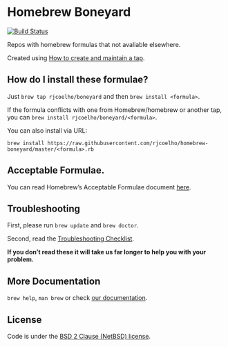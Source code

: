 # Homebrew Boneyard

[![Build Status](https://travis-ci.org/rjcoelho/homebrew-boneyard.svg?branch=master)](https://travis-ci.org/rjcoelho/homebrew-boneyard)

Repos with homebrew formulas that not avaliable elsewhere.

Created using [How to create and maintain a tap](https://github.com/Homebrew/brew/blob/master/docs/How-to-Create-and-Maintain-a-Tap.md).

## How do I install these formulae?

Just `brew tap rjcoelho/boneyard` and then `brew install <formula>`.

If the formula conflicts with one from Homebrew/homebrew or another tap, you can `brew install rjcoelho/boneyard/<formula>`.

You can also install via URL:

```
brew install https://raw.githubusercontent.com/rjcoelho/homebrew-boneyard/master/<formula>.rb
```

## Acceptable Formulae.

You can read Homebrew’s Acceptable Formulae document [here](https://github.com/Homebrew/brew/blob/master/docs/Acceptable-Formulae.md).

## Troubleshooting
First, please run `brew update` and `brew doctor`.

Second, read the [Troubleshooting Checklist](https://github.com/Homebrew/brew/blob/master/docs/Troubleshooting.md#troubleshooting).

**If you don’t read these it will take us far longer to help you with your problem.**

## More Documentation

`brew help`, `man brew` or check [our documentation](https://github.com/Homebrew/brew/tree/master/docs#readme).

## License
Code is under the [BSD 2 Clause (NetBSD) license](https://github.com/Homebrew/brew/tree/master/LICENSE.txt).
